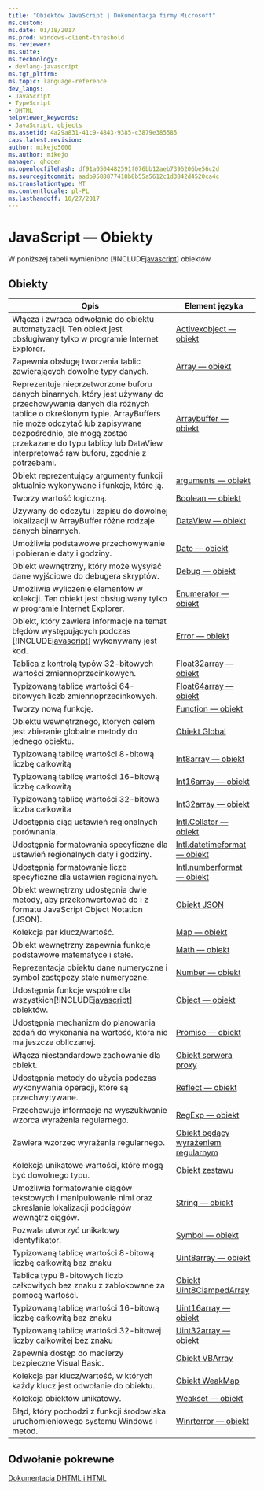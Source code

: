 ```yaml
---
title: "Obiektów JavaScript | Dokumentacja firmy Microsoft"
ms.custom: 
ms.date: 01/18/2017
ms.prod: windows-client-threshold
ms.reviewer: 
ms.suite: 
ms.technology:
- devlang-javascript
ms.tgt_pltfrm: 
ms.topic: language-reference
dev_langs:
- JavaScript
- TypeScript
- DHTML
helpviewer_keywords:
- JavaScript, objects
ms.assetid: 4a29a831-41c9-4843-9385-c3879e385585
caps.latest.revision: 
author: mikejo5000
ms.author: mikejo
manager: ghogen
ms.openlocfilehash: df91a0504482591f076bb12aeb7396206be56c2d
ms.sourcegitcommit: aadb9588877418b8b55a5612c1d3842d4520ca4c
ms.translationtype: MT
ms.contentlocale: pl-PL
ms.lasthandoff: 10/27/2017
---
```

# <a name="javascript-objects"></a>JavaScript — Obiekty
W poniższej tabeli wymieniono [!INCLUDE[javascript](../../javascript/includes/javascript-md.md)] obiektów.  
  
## <a name="objects"></a>Obiekty  
  
|Opis|Element języka|  
|-----------------|----------------------|  
|Włącza i zwraca odwołanie do obiektu automatyzacji. Ten obiekt jest obsługiwany tylko w programie Internet Explorer.|[Activexobject — obiekt](../../javascript/reference/activexobject-object-javascript.md)|  
|Zapewnia obsługę tworzenia tablic zawierających dowolne typy danych.|[Array — obiekt](../../javascript/reference/array-object-javascript.md)|  
|Reprezentuje nieprzetworzone buforu danych binarnych, który jest używany do przechowywania danych dla różnych tablice o określonym typie. ArrayBuffers nie może odczytać lub zapisywane bezpośrednio, ale mogą zostać przekazane do typu tablicy lub DataView interpretować raw buforu, zgodnie z potrzebami.|[Arraybuffer — obiekt](../../javascript/reference/arraybuffer-object.md)|  
|Obiekt reprezentujący argumenty funkcji aktualnie wykonywane i funkcje, które ją.|[arguments — obiekt](../../javascript/reference/arguments-object-javascript.md)|  
|Tworzy wartość logiczną.|[Boolean — obiekt](../../javascript/reference/boolean-object-javascript.md)|  
|Używany do odczytu i zapisu do dowolnej lokalizacji w ArrayBuffer różne rodzaje danych binarnych.|[DataView — obiekt](../../javascript/reference/dataview-object.md)|  
|Umożliwia podstawowe przechowywanie i pobieranie daty i godziny.|[Date — obiekt](../../javascript/reference/date-object-javascript.md)|  
|Obiekt wewnętrzny, który może wysyłać dane wyjściowe do debugera skryptów.|[Debug — obiekt](../../javascript/reference/debug-object-javascript.md)|  
|Umożliwia wyliczenie elementów w kolekcji. Ten obiekt jest obsługiwany tylko w programie Internet Explorer.|[Enumerator — obiekt](../../javascript/reference/enumerator-object-javascript.md)|  
|Obiekt, który zawiera informacje na temat błędów występujących podczas [!INCLUDE[javascript](../../javascript/includes/javascript-md.md)] wykonywany jest kod.|[Error — obiekt](../../javascript/reference/error-object-javascript.md)|  
|Tablica z kontrolą typów 32-bitowych wartości zmiennoprzecinkowych.|[Float32array — obiekt](../../javascript/reference/float32array-object.md)|  
|Typizowaną tablicę wartości 64-bitowych liczb zmiennoprzecinkowych.|[Float64array — obiekt](../../javascript/reference/float64array-object.md)|  
|Tworzy nową funkcję.|[Function — obiekt](../../javascript/reference/function-object-javascript.md)|  
|Obiektu wewnętrznego, których celem jest zbieranie globalne metody do jednego obiektu.|[Obiekt Global](../../javascript/reference/global-object-javascript.md)|  
|Typizowaną tablicę wartości 8-bitową liczbę całkowitą|[Int8array — obiekt](../../javascript/reference/int8array-object.md)|  
|Typizowaną tablicę wartości 16-bitową liczbę całkowitą|[Int16array — obiekt](../../javascript/reference/int16array-object.md)|  
|Typizowaną tablicę wartości 32-bitowa liczba całkowita|[Int32array — obiekt](../../javascript/reference/int32array-object.md)|  
|Udostępnia ciąg ustawień regionalnych porównania.|[Intl.Collator — obiekt](../../javascript/reference/intl-collator-object-javascript.md)|  
|Udostępnia formatowania specyficzne dla ustawień regionalnych daty i godziny.|[Intl.datetimeformat — obiekt](../../javascript/reference/intl-datetimeformat-object-javascript.md)|  
|Udostępnia formatowanie liczb specyficzne dla ustawień regionalnych.|[Intl.numberformat — obiekt](../../javascript/reference/intl-numberformat-object-javascript.md)|  
|Obiekt wewnętrzny udostępnia dwie metody, aby przekonwertować do i z formatu JavaScript Object Notation (JSON).|[Obiekt JSON](../../javascript/reference/json-object-javascript.md)|  
|Kolekcja par klucz/wartość.|[Map — obiekt](../../javascript/reference/map-object-javascript.md)|  
|Obiekt wewnętrzny zapewnia funkcje podstawowe matematyce i stałe.|[Math — obiekt](../../javascript/reference/math-object-javascript.md)|  
|Reprezentacja obiektu dane numeryczne i symbol zastępczy stałe numeryczne.|[Number — obiekt](../../javascript/reference/number-object-javascript.md)|  
|Udostępnia funkcje wspólne dla wszystkich[!INCLUDE[javascript](../../javascript/includes/javascript-md.md)] obiektów.|[Object — obiekt](../../javascript/reference/object-object-javascript.md)|  
|Udostępnia mechanizm do planowania zadań do wykonania na wartość, która nie ma jeszcze obliczanej.|[Promise — obiekt](../../javascript/reference/promise-object-javascript.md)|  
|Włącza niestandardowe zachowanie dla obiekt.|[Obiekt serwera proxy](../../javascript/reference/proxy-object-javascript.md)|  
|Udostępnia metody do użycia podczas wykonywania operacji, które są przechwytywane.|[Reflect — obiekt](../../javascript/reference/reflect-object-javascript.md)|  
|Przechowuje informacje na wyszukiwanie wzorca wyrażenia regularnego.|[RegExp — obiekt](../../javascript/reference/regexp-object-javascript.md)|  
|Zawiera wzorzec wyrażenia regularnego.|[Obiekt będący wyrażeniem regularnym](../../javascript/reference/regular-expression-object-javascript.md)|  
|Kolekcja unikatowe wartości, które mogą być dowolnego typu.|[Obiekt zestawu](../../javascript/reference/set-object-javascript.md)|  
|Umożliwia formatowanie ciągów tekstowych i manipulowanie nimi oraz określanie lokalizacji podciągów wewnątrz ciągów.|[String — obiekt](../../javascript/reference/string-object-javascript.md)|  
|Pozwala utworzyć unikatowy identyfikator.|[Symbol — obiekt](../../javascript/reference/symbol-object-javascript.md)|  
|Typizowaną tablicę wartości 8-bitową liczbę całkowitą bez znaku|[Uint8array — obiekt](../../javascript/reference/uint8array-object.md)|  
|Tablica typu 8-bitowych liczb całkowitych bez znaku z zablokowane za pomocą wartości.|[Obiekt Uint8ClampedArray](../../javascript/reference/uint8clampedarray-object-javascript.md)|  
|Typizowaną tablicę wartości 16-bitową liczbę całkowitą bez znaku|[Uint16array — obiekt](../../javascript/reference/uint16array-object.md)|  
|Typizowaną tablicę wartości 32-bitowej liczby całkowitej bez znaku|[Uint32array — obiekt](../../javascript/reference/uint32array-object.md)|  
|Zapewnia dostęp do macierzy bezpieczne Visual Basic.|[Obiekt VBArray](../../javascript/reference/vbarray-object-javascript.md)|  
|Kolekcja par klucz/wartość, w których każdy klucz jest odwołanie do obiektu.|[Obiekt WeakMap](../../javascript/reference/weakmap-object-javascript.md)|  
|Kolekcja obiektów unikatowy.|[Weakset — obiekt](../../javascript/reference/weakset-object-javascript.md)|  
|Błąd, który pochodzi z funkcji środowiska uruchomieniowego systemu Windows i metod.|[Winrterror — obiekt](../../javascript/reference/winrterror-object-javascript.md)|  
  
## <a name="related-reference"></a>Odwołanie pokrewne  
 [Dokumentacja DHTML i HTML](http://go.microsoft.com/fwlink/?LinkId=148095)